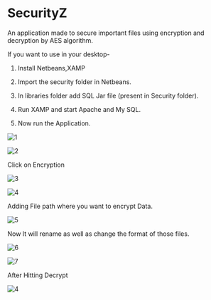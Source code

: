 # SecurityZ
An application made to secure important files using encryption and decryption by AES algorithm.

If you want to use in your desktop-

1. Install Netbeans,XAMP

2. Import the security folder in Netbeans.

3. In libraries folder add SQL Jar file (present in Security folder).

4. Run XAMP and start Apache and My SQL.

5. Now run the Application.

![1](https://user-images.githubusercontent.com/45159091/181964313-cf5bf774-b40e-4a08-9b93-5f1559229229.png)

![2](https://user-images.githubusercontent.com/45159091/181964359-e07c8b1c-96cf-4ecf-afd5-e028499387eb.png)

Click on Encryption

![3](https://user-images.githubusercontent.com/45159091/181964390-dd5441df-4fc1-4e34-bed8-4da048e85026.png)

![4](https://user-images.githubusercontent.com/45159091/181965014-75f3c78a-5588-44f3-a7d2-1c5638455bab.png)

Adding File path where you want to encrypt Data.

![5](https://user-images.githubusercontent.com/45159091/181965178-8b01b302-6f6d-4241-afa9-4b1d3e2c2eae.png)

Now It will rename as well as change the format of those files.

![6](https://user-images.githubusercontent.com/45159091/181965900-754351f4-6273-464b-9402-e087b0a2e924.png)

![7](https://user-images.githubusercontent.com/45159091/181966479-0d0b9e75-065c-49d4-8d51-75c2d4f6ffa5.png)

After Hitting Decrypt

![4](https://user-images.githubusercontent.com/45159091/181966552-d86569ac-d5fe-41e5-bfdf-11bcdff56565.png)
